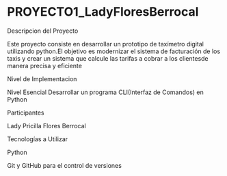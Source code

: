 # PROYECTO1_LadyFloresBerrocal

Descripcion del Proyecto

Este proyecto consiste en desarrollar un prototipo de taxímetro digital utilizando python.El objetivo es modernizar el sistema de 
facturación de los taxis y crear un sistema que calcule las tarifas a cobrar a los clientesde manera precisa y eficiente

Nivel de Implementacion

Nivel Esencial 
Desarrollar un programa CLI(Interfaz de Comandos)  en Python

Participantes

Lady Pricilla Flores Berrocal

Tecnologías a Utilizar

Python

Git y GitHub para el control de versiones
